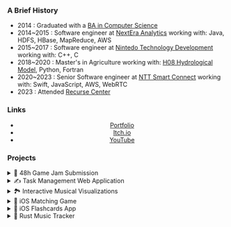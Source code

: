 ### A Brief History
  <ul>
    <li>2014      : Graduated with a <a href="https://www.macalester.edu/mscs/" target="_blank" rel="noopener noreferrer">BA in Computer Science</a></li>
    <li>2014~2015 : Software engineer at <a href="https://www.nexteraanalytics.com/products/smart-grid-analytics.html" target="_blank" rel="noopener noreferrer">NextEra Analytics</a> working with: Java, HDFS, HBase, MapReduce, AWS</li>
    <li>2015~2017 : Software engineer at <a href="https://developer.nintendo.com/" target="_blank" rel="noopener noreferrer">Nintedo Technology Development</a> working with: C++, C</li>
    <li>2018~2020 : Master's in Agriculture working with: <a href="https://h08.nies.go.jp/h08/introduction.html" target="_blank" rel="noopener noreferrer">H08 Hydrological Model</a>, Python, Fortran</li>
    <li>2020~2023 : Senior Software engineer at <a href="https://www.nttsmc.com/auscultation/" target="_blank" rel="noopener noreferrer">NTT Smart Connect</a> working with: Swift, JavaScript, AWS, WebRTC</li>
    <li>2023      : Attended <a href="https://www.recurse.com/" target="_blank" rel="noopener noreferrer">Recurse Center</a></li>
  </ul>

### Links
  <ul style="margin: auto; text-align: center;">
    <li><a href="https://dvoss.info" target="_blank" rel="noopener noreferrer">Portfolio</a></li>
    <li><a href="https://slypuffin.itch.io/" target="_blank" rel="noopener noreferrer">Itch.io</a></li>
    <li><a href="https://www.youtube.com/@slypuffin" target="_blank" rel="noopener noreferrer">YouTube</a></li>
  </ul>
  </div>

### Projects
  <details>
    <summary>👾 48h Game Jam Submission</summary>
    <h4>Chick Chick Go!</h4>
    <img src="https://dvoss.info/chickchick.gif" alt="Chick Chick Go! GIF" /><br />
    <a href="https://github.com/SlyPuffin/chick-chick-go">Repository</a>
  </details>
  <details>
    <summary>✍️ Task Management Web Application</summary>
    <h4>ShooChoo To-Do</h4>
    <img src="https://dvoss.info/shoochoo.gif" alt="ShooChoo To-Do GIF" /><br />
    <a href="https://github.com/SlyPuffin/shoochoo">Repository</a>
  </details>
  <details>
    <summary>🏞️ Interactive Musical Visualizations</summary>
    <h4>Genkaku</h4>
    <img src="https://dvoss.info/genkaku.gif" alt="Genkaku GIF" /><br />
    <a href="https://github.com/SlyPuffin/genkaku">Repository</a>
  </details>
  <details>
    <summary>🎯 iOS Matching Game</summary>
    <h4>ShakeDown MatchUp</h4>
    <img src="https://dvoss.info/shakedown.gif" alt="ShakeDown MatchUp GIF" /><br />
    <a href="https://github.com/SlyPuffin/mismatched-hallucinations-ios">Repository</a>
  </details>
  <details>
    <summary>🧠 iOS Flashcards App</summary>
    <h4>Gyrifier</h4>
    <p align="left">
      <img src="https://github.com/SlyPuffin/gyrifier-ios/blob/main/gyrifier/Media/2023-07-05-gyrifier-screencap-1.gif" alt="Gyrifier GIF" width="172">
      <img src="https://github.com/SlyPuffin/gyrifier-ios/blob/main/gyrifier/Media/2023-07-05-gyrifier-screencap-2.gif" alt="Gyrifier GIF" width="172">
      <img src="https://github.com/SlyPuffin/gyrifier-ios/blob/main/gyrifier/Media/2023-07-05-gyrifier-screencap-3.gif" alt="Gyrifier GIF" width="172">
    </p>
    <a href="https://github.com/SlyPuffin/gyrifier-ios">Repository</a>
  </details>
  <details>
    <summary>🥁 Rust Music Tracker</summary>
    <img src="https://img.youtube.com/vi/bsCMv3787wc/0.jpg" alt="Rust Music Tracker JPG" /><br />
    <a href="https://github.com/SlyPuffin/musictracker">Repository</a>
  </details>
